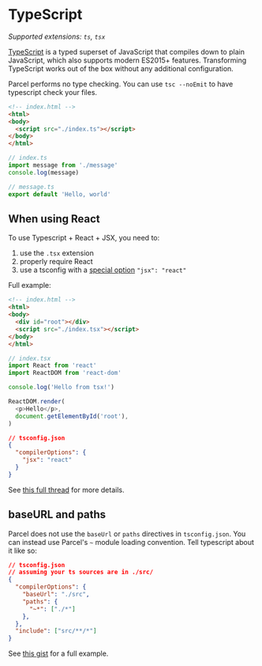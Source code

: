 # TypeScript

_Supported extensions: `ts`, `tsx`_

[TypeScript](https://www.typescriptlang.org/) is a typed superset of JavaScript that compiles down to plain JavaScript, which also supports modern ES2015+ features. Transforming TypeScript works out of the box without any additional configuration.

Parcel performs no type checking. You can use `tsc --noEmit` to have typescript check your files.

```html
<!-- index.html -->
<html>
<body>
  <script src="./index.ts"></script>
</body>
</html>
```

```typescript
// index.ts
import message from './message'
console.log(message)
```

```typescript
// message.ts
export default 'Hello, world'
```

## When using React

To use Typescript + React + JSX, you need to:

1. use the `.tsx` extension
2. properly require React
3. use a tsconfig with a [special option](https://www.typescriptlang.org/docs/handbook/jsx.html) `"jsx": "react"`

Full example:

```html
<!-- index.html -->
<html>
<body>
  <div id="root"></div>
  <script src="./index.tsx"></script>
</body>
</html>
```

```typescript
// index.tsx
import React from 'react'
import ReactDOM from 'react-dom'

console.log('Hello from tsx!')

ReactDOM.render(
  <p>Hello</p>,
  document.getElementById('root'),
)
```

```json
// tsconfig.json
{
  "compilerOptions": {
    "jsx": "react"
  }
}
```

See [this full thread](https://github.com/parcel-bundler/parcel/issues/1199) for more details.

## baseURL and paths

Parcel does not use the `baseUrl` or `paths` directives in `tsconfig.json`. You can instead use Parcel's `~` module loading convention. Tell typescript about it like so:

```json
// tsconfig.json
// assuming your ts sources are in ./src/
{
  "compilerOptions": {
    "baseUrl": "./src",
    "paths": {
      "~*": ["./*"]
    },
  },
  "include": ["src/**/*"]
}
```

See [this gist](https://gist.github.com/croaky/e3394e78d419475efc79c1e418c243ed) for a full example.
